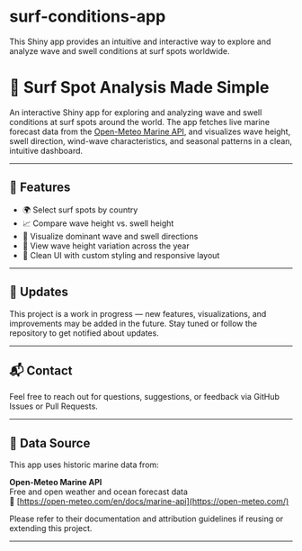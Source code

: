 # surf-conditions-app
This Shiny app provides an intuitive and interactive way to explore and analyze wave and swell conditions at surf spots worldwide.
# 🌊 Surf Spot Analysis Made Simple

An interactive Shiny app for exploring and analyzing wave and swell conditions at surf spots around the world. The app fetches live marine forecast data from the [Open-Meteo Marine API](https://open-meteo.com/), and visualizes wave height, swell direction, wind-wave characteristics, and seasonal patterns in a clean, intuitive dashboard.

---

## 🚀 Features

- 🌍 Select surf spots by country
- 📈 Compare wave height vs. swell height
- 🧭 Visualize dominant wave and swell directions
- 📅 View wave height variation across the year
- 🎨 Clean UI with custom styling and responsive layout

---
## 🔄 Updates

This project is a work in progress — new features, visualizations, and improvements may be added in the future. Stay tuned or follow the repository to get notified about updates.

---

## 📬 Contact

Feel free to reach out for questions, suggestions, or feedback via GitHub Issues or Pull Requests.

---

## 🧩 Data Source

This app uses historic marine data from:

**Open-Meteo Marine API**  
Free and open weather and ocean forecast data  
🔗 [https://open-meteo.com/en/docs/marine-api](https://open-meteo.com/)

Please refer to their documentation and attribution guidelines if reusing or extending this project.

---
